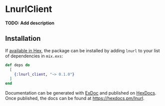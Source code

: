 # LnurlClient

**TODO: Add description**

## Installation

If [available in Hex](https://hex.pm/docs/publish), the package can be installed
by adding `lnurl` to your list of dependencies in `mix.exs`:

```elixir
def deps do
  [
    {:lnurl_client, "~> 0.1.0"}
  ]
end
```

Documentation can be generated with [ExDoc](https://github.com/elixir-lang/ex_doc)
and published on [HexDocs](https://hexdocs.pm). Once published, the docs can
be found at <https://hexdocs.pm/lnurl>.

